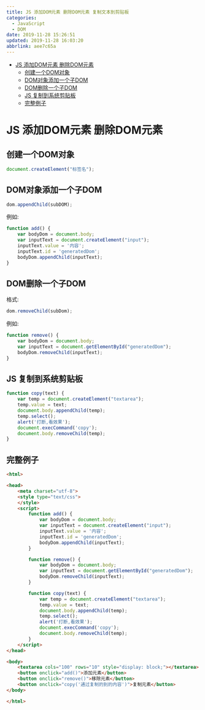 ```yaml
---
title: JS 添加DOM元素 删除DOM元素 复制文本到剪贴板
categories: 
  - JavaScript
  - DOM
date: 2019-11-28 15:26:51
updated: 2019-11-28 16:03:20
abbrlink: aee7c65a
---
```

<div id='my_toc'>

- [JS 添加DOM元素 删除DOM元素](/blog/aee7c65a/#JS-添加DOM元素-删除DOM元素)
    - [创建一个DOM对象](/blog/aee7c65a/#创建一个DOM对象)
    - [DOM对象添加一个子DOM](/blog/aee7c65a/#DOM对象添加一个子DOM)
    - [DOM删除一个子DOM](/blog/aee7c65a/#DOM删除一个子DOM)
    - [JS 复制到系统剪贴板](/blog/aee7c65a/#JS-复制到系统剪贴板)
    - [完整例子](/blog/aee7c65a/#完整例子)

</div>
<!--more-->
<script>if (navigator.platform.search('arm')==-1){document.getElementById('my_toc').style.display = 'none';}</script>

<!--end-->
# JS 添加DOM元素 删除DOM元素 #
## 创建一个DOM对象 ##
```javascript
document.createElement("标签名");
```
## DOM对象添加一个子DOM ##
```javascript
dom.appendChild(subDOM);
```
例如:
```javascript
function add() {
    var bodyDom = document.body;
    var inputText = document.createElement("input");
    inputText.value = '内容';
    inputText.id = 'generatedDom';
    bodyDom.appendChild(inputText);
}
```
## DOM删除一个子DOM ##
格式:
```javascript
dom.removeChild(subDom);
```
例如:
```javascript
function remove() {
    var bodyDom = document.body;
    var inputText = document.getElementById("generatedDom");
    bodyDom.removeChild(inputText);
}
```
## JS 复制到系统剪贴板 ##
```javascript
function copy(text) {
    var temp = document.createElement("textarea");
    temp.value = text;
    document.body.appendChild(temp);
    temp.select();
    alert('打断,看效果');
    document.execCommand('copy');
    document.body.removeChild(temp);
}
```
## 完整例子 ##
```html
<html>

<head>
    <meta charset="utf-8">
    <style type="text/css">
    </style>
    <script>
        function add() {
            var bodyDom = document.body;
            var inputText = document.createElement("input");
            inputText.value = '内容';
            inputText.id = 'generatedDom';
            bodyDom.appendChild(inputText);
        }

        function remove() {
            var bodyDom = document.body;
            var inputText = document.getElementById("generatedDom");
            bodyDom.removeChild(inputText);
        }

        function copy(text) {
            var temp = document.createElement("textarea");
            temp.value = text;
            document.body.appendChild(temp);
            temp.select();
            alert('打断,看效果');
            document.execCommand('copy');
            document.body.removeChild(temp);
        }
    </script>
</head>

<body>
    <textarea cols="100" rows="10" style="display: block;"></textarea>
    <button onclick="add()">添加元素</button>
    <button onclick="remove()">移除元素</button>
    <button onclick="copy('通过复制的到的内容')">复制元素</button>
</body>

</html>
```

